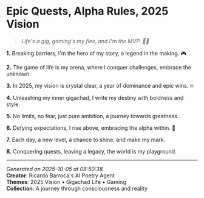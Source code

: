 # Epic Quests, Alpha Rules, 2025 Vision

> *Life's a gig, gaming's my flex, and I'm the MVP. 💾👾*

**1.** Breaking barriers, I'm the hero of my story, a legend in the making. 🎮


**2.** The game of life is my arena, where I conquer challenges, embrace the unknown.


**3.** In 2025, my vision is crystal clear, a year of dominance and epic wins. 🔥


**4.** Unleashing my inner gigachad, I write my destiny with boldness and style.


**5.** No limits, no fear, just pure ambition, a journey towards greatness.


**6.** Defying expectations, I rise above, embracing the alpha within. 💪


**7.** Each day, a new level, a chance to shine, and make my mark.


**8.** Conquering quests, leaving a legacy, the world is my playground.



---

*Generated on 2025-10-05 at 08:50:38*  
**Creator**: Ricardo Barroca's AI Poetry Agent  
**Themes**: 2025 Vision • Gigachad Life • Gaming  
**Collection**: A journey through consciousness and reality